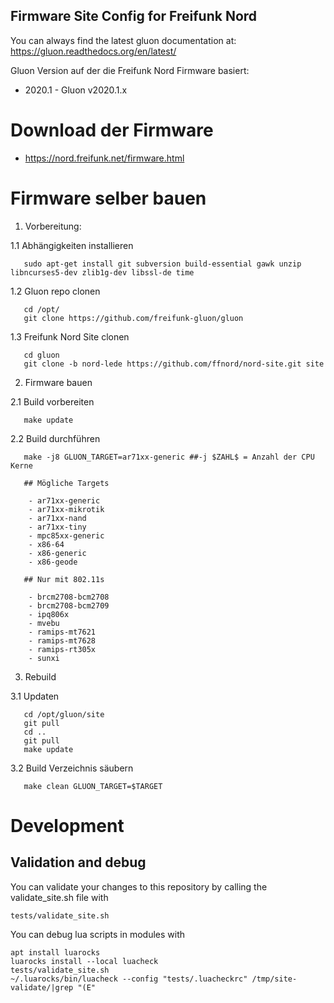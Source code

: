 Firmware Site Config for Freifunk Nord
--------------------------------------

You can always find
the latest gluon documentation at:
https://gluon.readthedocs.org/en/latest/

Gluon Version auf der die Freifunk Nord Firmware basiert:

* 2020.1 - Gluon v2020.1.x

# Download der Firmware

* https://nord.freifunk.net/firmware.html

# Firmware selber bauen

1. Vorbereitung:

  1.1 Abhängigkeiten installieren

       sudo apt-get install git subversion build-essential gawk unzip libncurses5-dev zlib1g-dev libssl-de time

  1.2 Gluon repo clonen

       cd /opt/
       git clone https://github.com/freifunk-gluon/gluon

  1.3 Freifunk Nord Site clonen

       cd gluon
       git clone -b nord-lede https://github.com/ffnord/nord-site.git site

2. Firmware bauen

  2.1 Build vorbereiten

       make update

  2.2 Build durchführen

       make -j8 GLUON_TARGET=ar71xx-generic ##-j $ZAHL$ = Anzahl der CPU Kerne

       ## Mögliche Targets

        - ar71xx-generic
        - ar71xx-mikrotik
        - ar71xx-nand
        - ar71xx-tiny
        - mpc85xx-generic
        - x86-64
        - x86-generic
        - x86-geode
       
       ## Nur mit 802.11s
       
        - brcm2708-bcm2708
        - brcm2708-bcm2709
        - ipq806x
        - mvebu
        - ramips-mt7621
        - ramips-mt7628
        - ramips-rt305x
        - sunxi

3. Rebuild

  3.1 Updaten

       cd /opt/gluon/site
       git pull
       cd ..
       git pull
       make update

  3.2 Build Verzeichnis säubern

       make clean GLUON_TARGET=$TARGET

# Development

## Validation and debug

You can validate your changes to this repository by calling the validate_site.sh file with

    tests/validate_site.sh

You can debug lua scripts in modules with 

    apt install luarocks
    luarocks install --local luacheck
    tests/validate_site.sh
    ~/.luarocks/bin/luacheck --config "tests/.luacheckrc" /tmp/site-validate/|grep "(E"

